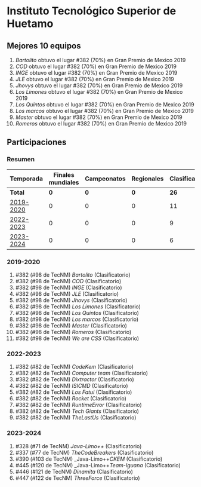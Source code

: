 ---
---

# Instituto Tecnológico Superior de Huetamo

## Mejores 10 equipos

1. _Bartolito_ obtuvo el lugar #382 (70%) en Gran Premio de Mexico 2019
1. _COD_ obtuvo el lugar #382 (70%) en Gran Premio de Mexico 2019
1. _INGE_ obtuvo el lugar #382 (70%) en Gran Premio de Mexico 2019
1. _JLE_ obtuvo el lugar #382 (70%) en Gran Premio de Mexico 2019
1. _Jhovys_ obtuvo el lugar #382 (70%) en Gran Premio de Mexico 2019
1. _Los Limones_ obtuvo el lugar #382 (70%) en Gran Premio de Mexico 2019
1. _Los Quintos_ obtuvo el lugar #382 (70%) en Gran Premio de Mexico 2019
1. _Los marcos_ obtuvo el lugar #382 (70%) en Gran Premio de Mexico 2019
1. _Master_ obtuvo el lugar #382 (70%) en Gran Premio de Mexico 2019
1. _Romeros_ obtuvo el lugar #382 (70%) en Gran Premio de Mexico 2019

## Participaciones

### Resumen

| Temporada | Finales mundiales | Campeonatos | Regionales | Clasificatorios | Equipos |
| --- | --- | --- | --- | --- | --- |
| **Total** | **0** | **0** | **0** | **26** | **26** |
| [2019-2020](#2019-2020) | 0 | 0 | 0 | 11 | 11 |
| [2022-2023](#2022-2023) | 0 | 0 | 0 | 9 | 9 |
| [2023-2024](#2023-2024) | 0 | 0 | 0 | 6 | 6 |

### 2019-2020

1. #382 (#98 de TecNM) _Bartolito_ (Clasificatorio)
1. #382 (#98 de TecNM) _COD_ (Clasificatorio)
1. #382 (#98 de TecNM) _INGE_ (Clasificatorio)
1. #382 (#98 de TecNM) _JLE_ (Clasificatorio)
1. #382 (#98 de TecNM) _Jhovys_ (Clasificatorio)
1. #382 (#98 de TecNM) _Los Limones_ (Clasificatorio)
1. #382 (#98 de TecNM) _Los Quintos_ (Clasificatorio)
1. #382 (#98 de TecNM) _Los marcos_ (Clasificatorio)
1. #382 (#98 de TecNM) _Master_ (Clasificatorio)
1. #382 (#98 de TecNM) _Romeros_ (Clasificatorio)
1. #382 (#98 de TecNM) _We are CSS_ (Clasificatorio)

### 2022-2023

1. #382 (#82 de TecNM) _CodeKem_ (Clasificatorio)
1. #382 (#82 de TecNM) _Computer team_ (Clasificatorio)
1. #382 (#82 de TecNM) _Dixtractor_ (Clasificatorio)
1. #382 (#82 de TecNM) _ISICMD_ (Clasificatorio)
1. #382 (#82 de TecNM) _Los Fatui_ (Clasificatorio)
1. #382 (#82 de TecNM) _Rocket_ (Clasificatorio)
1. #382 (#82 de TecNM) _RuntimeError_ (Clasificatorio)
1. #382 (#82 de TecNM) _Tech Giants_ (Clasificatorio)
1. #382 (#82 de TecNM) _TheLastUs_ (Clasificatorio)

### 2023-2024

1. #328 (#71 de TecNM) _Java-Limo++_ (Clasificatorio)
1. #337 (#77 de TecNM) _TheCodeBreakers_ (Clasificatorio)
1. #390 (#103 de TecNM) _Java-Limo++_CKEM_ (Clasificatorio)
1. #445 (#120 de TecNM) _Java-Limo++_Team-Iguana_ (Clasificatorio)
1. #446 (#121 de TecNM) _Dinamita_ (Clasificatorio)
1. #447 (#122 de TecNM) _ThreeForce_ (Clasificatorio)



